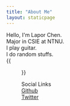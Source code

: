```yaml
---
title: "About Me"
layout: staticpage
---
```



Hello, I'm Lapor Chen.  
Major in CSIE at NTNU.  
I play guitar.  
I do random stuffs.  
{{<figure src="/img/aboutLogo.jpg" height="300px">}}

Social Links  
[Github](https://github.com/laporchen/)   
[Twitter](https://twitter.com/lapor_chen)

